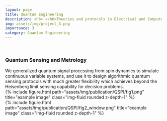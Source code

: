 ```yaml
---
layout: page
title: Quantum Engineering 
description: <h6> </h6>Theories and protocols in Electrical and Computer Engineering (ECE) have been developed largely based on intuitions from classical physics. As quantum devices and signals play increasingly important roles, QIS will be indispensible to the emerging field of Quantum ECE. We are interested in investigating possible quantum advantages brought by QIS in a variety of topics including sensing/decision-making, digital-analog signal processing, and computer security.
img: assets/img/project_3.png
importance: 3
category: Quantum Engineering 
---
```



<p>&nbsp;</p>
<h3><b>Quantum Sensing and Metrology</b></h3>
We generalized quantum signal processing from spin dynamics to simulate continuous variable systems, and use it to design algorithmic quantum sensing protocols with much greater flexibility which achieves beyond the Heisenberg limit sensing capability for decision problems.

<div class="row justify-content-sm-center">
    <div class="col-sm-8 mt-3 mt-md-0">
        {% include figure.html path="assets/img/publication/QSPI/fig1.png" title="example image" class="img-fluid rounded z-depth-1" %}
    </div>
</div>


<div class="row justify-content-sm-center">
    <div class="col-sm-8 mt-3 mt-md-0">
        {% include figure.html path="assets/img/publication/QSPI/fig2_window.png" title="example image" class="img-fluid rounded z-depth-1" %}
    </div>
</div>
